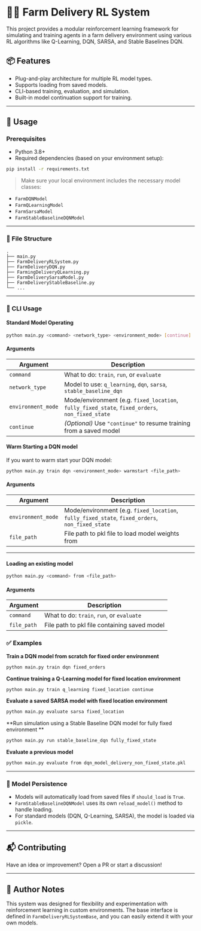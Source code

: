 # 🧑‍🌾 Farm Delivery RL System

This project provides a modular reinforcement learning framework for simulating and training agents in a farm delivery environment using various RL algorithms like Q-Learning, DQN, SARSA, and Stable Baselines DQN.

## 📦 Features

- Plug-and-play architecture for multiple RL model types.
- Supports loading from saved models.
- CLI-based training, evaluation, and simulation.
- Built-in model continuation support for training.

---

## 🚀 Usage

### Prerequisites

- Python 3.8+
- Required dependencies (based on your environment setup):

```bash
pip install -r requirements.txt
```

> Make sure your local environment includes the necessary model classes:
- `FarmDQNModel`
- `FarmQLearningModel`
- `FarmSarsaModel`
- `FarmStableBaselineDQNModel`

---

### 📁 File Structure

```
.
├── main.py
├── FarmDeliveryRLSystem.py
├── FarmDeliveryDQN.py
├── FarmingDeliveryQLearning.py
├── FarmDeliverySarsaModel.py
├── FarmDeliveryStableBaseline.py
└── ...
```

---

### 🔧 CLI Usage

#### Standard Model Operating
```bash
python main.py <command> <network_type> <environment_mode> [continue]
```

#### Arguments

| Argument         | Description                                                                 |
|------------------|-----------------------------------------------------------------------------|
| `command`        | What to do: `train`, `run`, or `evaluate`                                   |
| `network_type`   | Model to use: `q_learning`, `dqn`, `sarsa`, `stable_baseline_dqn`           |
| `environment_mode` | Mode/environment (e.g. `fixed_location`, `fully_fixed_state`, `fixed_orders`, `non_fixed_state` |
| `continue`       | *(Optional)* Use `"continue"` to resume training from a saved model         |

#### Warm Starting a DQN model
If you want to warm start your DQN model:
```bash
python main.py train dqn <environment_mode> warmstart <file_path>
```

#### Arguments

| Argument         | Description                                                                 |
|------------------|-----------------------------------------------------------------------------|
| `environment_mode` | Mode/environment (e.g. `fixed_location`, `fully_fixed_state`, `fixed_orders`, `non_fixed_state` |
| `file_path`       | File path to pkl file to load model weights from         |

---

#### Loading an existing model
```bash
python main.py <command> from <file_path>
```

#### Arguments

| Argument         | Description                                                                 |
|------------------|-----------------------------------------------------------------------------|
| `command`        | What to do: `train`, `run`, or `evaluate`                                   |
| `file_path`       | File path to pkl file containing saved model         |

### ✅ Examples

**Train a DQN model from scratch for fixed order environment**  
```bash
python main.py train dqn fixed_orders
```

**Continue training a Q-Learning model for fixed location environment**  
```bash
python main.py train q_learning fixed_location continue
```

**Evaluate a saved SARSA model with fixed location environment**  
```bash
python main.py evaluate sarsa fixed_location
```

**Run simulation using a Stable Baseline DQN model for fully fixed environment **  
```bash
python main.py run stable_baseline_dqn fully_fixed_state
```

**Evaluate a previous model**  
```bash
python main.py evaluate from dqn_model_delivery_non_fixed_state.pkl
```

---

### 💾 Model Persistence

- Models will automatically load from saved files if `should_load` is `True`.
- `FarmStableBaselineDQNModel` uses its own `reload_model()` method to handle loading.
- For standard models (DQN, Q-Learning, SARSA), the model is loaded via `pickle`.

---

## 📬 Contributing

Have an idea or improvement? Open a PR or start a discussion!

---

## 🧠 Author Notes

This system was designed for flexibility and experimentation with reinforcement learning in custom environments. The base interface is defined in `FarmDeliveryRLSystemBase`, and you can easily extend it with your own models.


